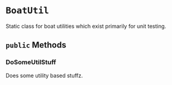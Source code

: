 # `BoatUtil`

Static class for boat utilities which exist primarily for unit testing.

## `public` Methods

### DoSomeUtilStuff

Does some utility based stuffz.
